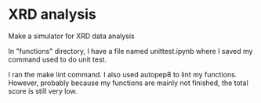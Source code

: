 # XRD analysis

Make a simulator for XRD data analysis

In "functions" directory, I have a file named unittest.ipynb where I saved my command used to do unit test.

I ran the make lint command.
I also used autopep8 to lint my functions.
However, probably because my functions are mainly not finished, the total score is still very low.
